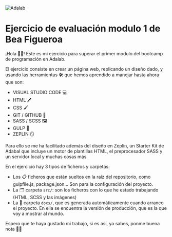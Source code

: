 ![Adalab](https://beta.adalab.es/resources/images/adalab-logo-155x61-bg-white.png)

# Ejercicio de evaluación modulo 1 de Bea Figueroa

¡Hola 👋🏽! Este es mi ejercicio para superar el primer modulo del bootcamp de programación en Adalab.

El ejercicio consiste en crear un página web, replicando un diseño dado, y usando las herramientas 🛠️ que hemos aprendido a manejar hasta ahora que son:

- VISUAL STUDIO CODE 💻
- HTML 🖊️
- CSS 🖌️
- GIT / GITHUB 🌳
- SASS / SCSS 🖼️
- GULP 🤖
- ZEPLIN 🪞

Para ello se me ha facilitado además del diseño en Zeplin, un Starter Kit de Adabal que incluye un motor de plantillas HTML, el preprocesador SASS y un servidor local y muchas cosas más.

En el ejercicio hay 3 tipos de ficheros y carpetas:

- Los 📋 ficheros que están sueltos en la raíz del repositorio, como gulpfile.js, package.json... Son para la configuración del proyecto.
- La 🗂️ carpeta `src/`: son los ficheros con lo que he estado trabajando (HTML, SCSS y las imágenes)
- La 📂 carpeta `docs/`, que es generada automáticamente cuando arranco el proyecto. En ella se encuentra la versión de producción, que es la que voy a mostrar al mundo.

Espero que te haya gustado mi trabajo, si es así, ya sabes, ponme buena nota 💯😉
